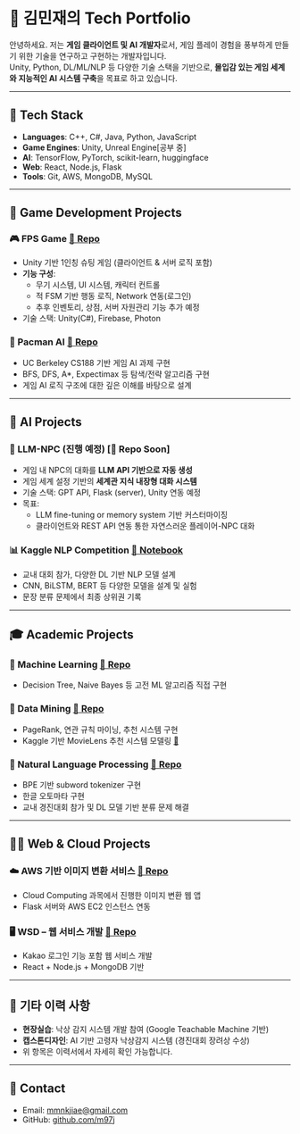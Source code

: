 # 🧠 김민재의 Tech Portfolio

안녕하세요. 저는 **게임 클라이언트 및 AI 개발자**로서, 게임 플레이 경험을 풍부하게 만들기 위한 기술을 연구하고 구현하는 개발자입니다.  
Unity, Python, DL/ML/NLP 등 다양한 기술 스택을 기반으로, **몰입감 있는 게임 세계와 지능적인 AI 시스템 구축**을 목표로 하고 있습니다.

---

## 🧰 Tech Stack

- **Languages**: C++, C#, Java, Python, JavaScript
- **Game Engines**: Unity, Unreal Engine[공부 중]
- **AI**: TensorFlow, PyTorch, scikit-learn, huggingface
- **Web**: React, Node.js, Flask
- **Tools**: Git, AWS, MongoDB, MySQL

---

## 🔷 Game Development Projects

### 🎮 FPS Game [🔗 Repo](https://github.com/m97j/fpsgame)

- Unity 기반 1인칭 슈팅 게임 (클라이언트 & 서버 로직 포함)
- **기능 구성**:
  - 무기 시스템, UI 시스템, 캐릭터 컨트롤
  - 적 FSM 기반 행동 로직, Network 연동(로그인)
  - 추후 인벤토리, 상점, 서버 자원관리 기능 추가 예정
- 기술 스택: Unity(C#), Firebase, Photon

### 🧠 Pacman AI [🔗 Repo](https://github.com/m97j/pacman-ai)

- UC Berkeley CS188 기반 게임 AI 과제 구현
- BFS, DFS, A*, Expectimax 등 탐색/전략 알고리즘 구현
- 게임 AI 로직 구조에 대한 깊은 이해를 바탕으로 설계

---

## 🔷 AI Projects

### 🤖 LLM-NPC (진행 예정) [📂 Repo Soon]

- 게임 내 NPC의 대화를 **LLM API 기반으로 자동 생성**
- 게임 세계 설정 기반의 **세계관 지식 내장형 대화 시스템**
- 기술 스택: GPT API, Flask (server), Unity 연동 예정
- 목표:
  - LLM fine-tuning or memory system 기반 커스터마이징
  - 클라이언트와 REST API 연동 통한 자연스러운 플레이어-NPC 대화

### 📊 Kaggle NLP Competition [🔗 Notebook](https://www.kaggle.com/code/nrmx202/mjk-nlp)

- 교내 대회 참가, 다양한 DL 기반 NLP 모델 설계
- CNN, BiLSTM, BERT 등 다양한 모델을 설계 및 실험
- 문장 분류 문제에서 최종 상위권 기록

---

## 🎓 Academic Projects

### 📘 Machine Learning [🔗 Repo](https://github.com/m97j/ml-assignments)

- Decision Tree, Naive Bayes 등 고전 ML 알고리즘 직접 구현

### 📘 Data Mining [🔗 Repo](https://github.com/m97j/dm-assignments)

- PageRank, 연관 규칙 마이닝, 추천 시스템 구현
- Kaggle 기반 MovieLens 추천 시스템 모델링 [🔗](https://www.kaggle.com/code/nrmx202/202212097)

### 📘 Natural Language Processing [🔗 Repo](https://github.com/m97j/nlp-assignments)

- BPE 기반 subword tokenizer 구현
- 한글 오토마타 구현
- 교내 경진대회 참가 및 DL 모델 기반 분류 문제 해결

---

## 🧑‍💻 Web & Cloud Projects

### ☁️ AWS 기반 이미지 변환 서비스 [🔗 Repo](https://github.com/m97j/cloudapp)

- Cloud Computing 과목에서 진행한 이미지 변환 웹 앱
- Flask 서버와 AWS EC2 인스턴스 연동

### 🖥️ WSD – 웹 서비스 개발 [🔗 Repo](https://github.com/m97j/wsd_sj4)

- Kakao 로그인 기능 포함 웹 서비스 개발
- React + Node.js + MongoDB 기반

---

## 📎 기타 이력 사항

- **현장실습**: 낙상 감지 시스템 개발 참여 (Google Teachable Machine 기반)
- **캡스톤디자인**: AI 기반 고령자 낙상감지 시스템 (경진대회 장려상 수상)
- 위 항목은 이력서에서 자세히 확인 가능합니다.

---

## 📩 Contact

- Email: mmnkjiae@gmail.com  
- GitHub: [github.com/m97j](https://github.com/m97j)  

